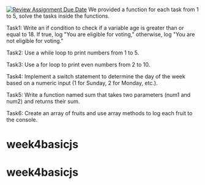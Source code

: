 [![Review Assignment Due Date](https://classroom.github.com/assets/deadline-readme-button-24ddc0f5d75046c5622901739e7c5dd533143b0c8e959d652212380cedb1ea36.svg)](https://classroom.github.com/a/fPKjrLns)
We provided a function for each task from 1 to 5, solve the tasks inside the functions.

Task1: Write an if condition to check if a variable age is greater than or equal to 18. If true, log "You are eligible for voting," otherwise, log "You are not eligible for voting."

Task2: Use a while loop to print numbers from 1 to 5.

Task3: Use a for loop to print even numbers from 2 to 10.

Task4: Implement a switch statement to determine the day of the week based on a numeric input (1 for Sunday, 2 for Monday, etc.).

Task5: Write a function named sum that takes two parameters (num1 and num2) and returns their sum.

Task6: Create an array of fruits and use array methods to log each fruit to the console.
# week4basicjs
# week4basicjs
